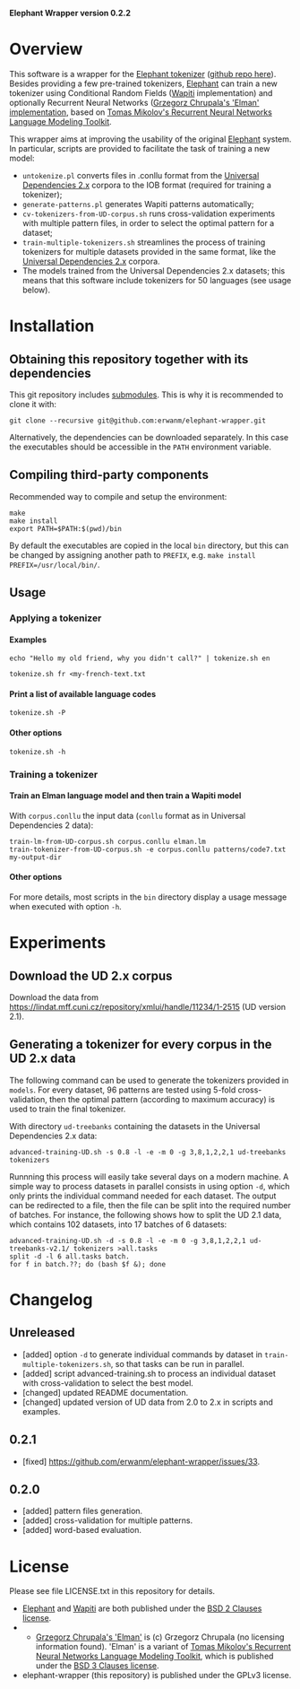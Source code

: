 
**Elephant Wrapper version 0.2.2**


# Overview

This software is a wrapper for the [Elephant tokenizer](http://gmb.let.rug.nl/elephant) ([github repo here](https://github.com/ParallelMeaningBank/elephant)). Besides providing a few pre-trained tokenizers, [Elephant](http://gmb.let.rug.nl/elephant) can train a new tokenizer using Conditional Random Fields ([Wapiti](https://wapiti.limsi.fr/) implementation) and optionally Recurrent Neural Networks ([Grzegorz Chrupala's 'Elman' implementation](https://bitbucket.org/gchrupala/elman), based on [Tomas Mikolov's Recurrent Neural Networks Language Modeling Toolkit](https://github.com/mspandit/rnnlm).

This wrapper aims at improving the usability of the original [Elephant](http://gmb.let.rug.nl/elephant) system. In particular, scripts are provided to facilitate the task of training a new model:

- `untokenize.pl` converts files in .conllu format from the [Universal Dependencies 2.x](http://universaldependencies.org/) corpora to the IOB format (required for training a tokenizer);
- `generate-patterns.pl` generates Wapiti patterns automatically;
- `cv-tokenizers-from-UD-corpus.sh` runs cross-validation experiments with multiple pattern files, in order to select the optimal pattern for a dataset;
- `train-multiple-tokenizers.sh` streamlines the process of training tokenizers for multiple datasets provided in the same format, like the [Universal Dependencies 2.x](http://universaldependencies.org/) corpora.
- The models trained from the Universal Dependencies 2.x datasets; this means that this software include tokenizers for 50 languages (see usage below).



# Installation

## Obtaining this repository together with its dependencies

This git repository includes [submodules](https://git-scm.com/book/en/v2/Git-Tools-Submodules). This is why it is recommended to clone it with:

~~~~
git clone --recursive git@github.com:erwanm/elephant-wrapper.git
~~~~

Alternatively, the dependencies can be downloaded separately. In this case the executables should be accessible in the `PATH` environment variable.

## Compiling third-party components

Recommended way to compile and setup the environment:

~~~~
make
make install
export PATH=$PATH:$(pwd)/bin
~~~~

By default the executables are copied in the local `bin` directory,
but this can be changed by assigning another path to `PREFIX`,
e.g. `make install PREFIX=/usr/local/bin/`.



## Usage

### Applying a tokenizer

#### Examples

~~~~
echo "Hello my old friend, why you didn't call?" | tokenize.sh en
~~~~

~~~~
tokenize.sh fr <my-french-text.txt
~~~~

#### Print a list of available language codes

~~~~
tokenize.sh -P
~~~~

#### Other options

~~~~
tokenize.sh -h
~~~~




### Training a tokenizer

#### Train an Elman language model and then train a Wapiti model

With `corpus.conllu` the input data (`conllu` format as in Universal Dependencies 2 data):

~~~~
train-lm-from-UD-corpus.sh corpus.conllu elman.lm
train-tokenizer-from-UD-corpus.sh -e corpus.conllu patterns/code7.txt my-output-dir
~~~~


#### Other options

For more details, most scripts in the `bin` directory display a usage message when executed with option `-h`.

# Experiments

## Download the UD 2.x corpus

Download the data from https://lindat.mff.cuni.cz/repository/xmlui/handle/11234/1-2515 (UD version 2.1).

## Generating a tokenizer for every corpus in the UD 2.x data

The following command can be used to generate the tokenizers provided in `models`. For every dataset, 96 patterns are tested using 5-fold cross-validation, then the optimal pattern (according to maximum accuracy) is used to train the final tokenizer.

With directory `ud-treebanks` containing the datasets in the Universal Dependencies 2.x data:

~~~
advanced-training-UD.sh -s 0.8 -l -e -m 0 -g 3,8,1,2,2,1 ud-treebanks tokenizers
~~~

Runnning this process will easily take several days on a modern machine. A simple way to process datasets in parallel consists in using option `-d`, which only prints the individual command needed for each dataset. The output can be redirected to a file, then the file can be split into the required number of batches. For instance, the following shows how to split the UD 2.1 data, which contains 102 datasets, into 17 batches of 6 datasets:

~~~
advanced-training-UD.sh -d -s 0.8 -l -e -m 0 -g 3,8,1,2,2,1 ud-treebanks-v2.1/ tokenizers >all.tasks
split -d -l 6 all.tasks batch.
for f in batch.??; do (bash $f &); done
~~~


# Changelog

## Unreleased

- [added] option `-d` to generate individual commands by dataset in `train-multiple-tokenizers.sh`, so that tasks can be run in parallel.
- [added] script advanced-training.sh to process an individual dataset with cross-validation to select the best model.
- [changed] updated README documentation.
- [changed] updated version of UD data from 2.0 to 2.x in scripts and examples.

## 0.2.1

- [fixed] https://github.com/erwanm/elephant-wrapper/issues/33.

## 0.2.0

- [added] pattern files generation.
- [added] cross-validation for multiple patterns.
- [added] word-based evaluation.

# License

Please see file LICENSE.txt in this repository for details.

- [Elephant](http://gmb.let.rug.nl/elephant) and [Wapiti](https://wapiti.limsi.fr/) are both published under the [BSD 2 Clauses license](https://opensource.org/licenses/BSD-2-Clause).
-  - [Grzegorz Chrupala's 'Elman'](https://bitbucket.org/gchrupala/elman) is (c) Grzegorz Chrupala (no licensing information found). 'Elman' is a variant of [Tomas Mikolov's Recurrent Neural Networks Language Modeling Toolkit](https://github.com/mspandit/rnnlm), which is published under the [BSD 3 Clauses license](https://opensource.org/licenses/BSD-3-Clause).
- elephant-wrapper (this repository) is published under the GPLv3 license.




